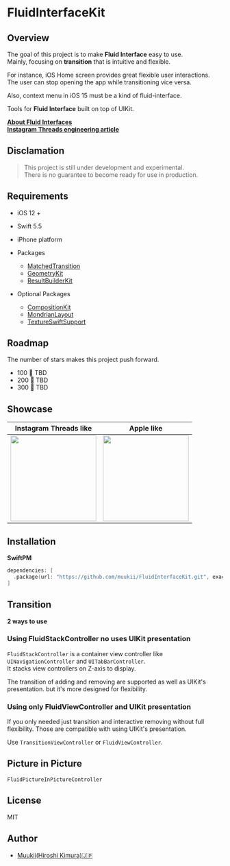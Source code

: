 # FluidInterfaceKit

## Overview

The goal of this project is to make **Fluid Interface** easy to use.  
Mainly, focusing on **transition** that is intuitive and flexible.

For instance, iOS Home screen provides great flexible user interactions.  
The user can stop opening the app while transitioning vice versa.

Also, context menu in iOS 15 must be a kind of fluid-interface.

Tools for **Fluid Interface** built on top of UIKit.

**[About Fluid Interfaces](https://medium.com/@nathangitter/building-fluid-interfaces-ios-swift-9732bb934bf5)**  
**[Instagram Threads engineering article](https://about.instagram.com/blog/engineering/on-building-a-fluid-user-interface)**

## Disclamation

> This project is still under development and experimental.  
There is no guarantee to become ready for use in production.

## Requirements

- iOS 12 +
- Swift 5.5
- iPhone platform
- Packages
  - [MatchedTransition](https://github.com/muukii/MatchedTransition)
  - [GeometryKit](https://github.com/muukii/GeometryKit)
  - [ResultBuilderKit](https://github.com/muukii/ResultBuilderKit.git)

- Optional Packages
  - [CompositionKit](https://github.com/muukii/CompositionKit)
  - [MondrianLayout](https://github.com/muukii/MondrianLayout)
  - [TextureSwiftSupport](https://github.com/TextureCommunity/TextureSwiftSupport)

## Roadmap

The number of stars makes this project push forward.

- 100 🌟 TBD
- 200 🌟 TBD
- 300 🌟 TBD

## Showcase

|Instagram Threads like | Apple like |
|---|---|
|<img width=200px src=https://user-images.githubusercontent.com/1888355/147848629-031e1c5c-0c52-4674-8d9a-dad034b6e87f.gif />| <img width=200px src=https://user-images.githubusercontent.com/1888355/147852736-9e926a14-d30f-40ad-9733-c92546d4f8b6.gif /> |

## Installation

**SwiftPM**

```swift
dependencies: [
  .package(url: "https://github.com/muukii/FluidInterfaceKit.git", exact: "<VERSION>")
]
```

## Transition

**2 ways to use**

### Using FluidStackController no uses UIKit presentation

`FluidStackController` is a container view controller like `UINavigationController` and `UITabBarController`.  
It stacks view controllers on Z-axis to display. 

The transition of adding and removing are supported as well as UIKit's presentation. but it's more designed for flexibility.

### Using only FluidViewController and UIKit presentation

If you only needed just transition and interactive removing without full flexibility.
Those are compatible with using UIKit's presentation.

Use `TransitionViewController` or `FluidViewController`.

## Picture in Picture

`FluidPictureInPictureController`

## License

MIT

## Author

- [Muukii(Hiroshi Kimura)🇯🇵 ](https://twitter.com/muukii_app)
